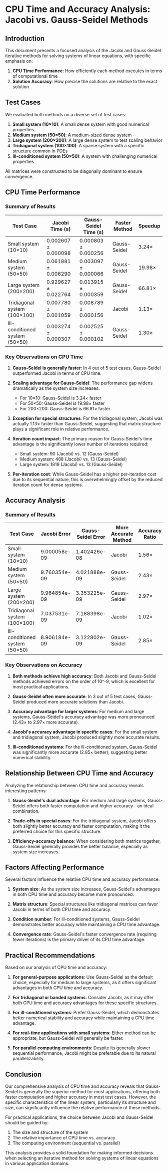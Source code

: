 # CPU Time and Accuracy Analysis: Jacobi vs. Gauss-Seidel Methods

## Introduction

This document presents a focused analysis of the Jacobi and Gauss-Seidel iterative methods for solving systems of linear equations, with specific emphasis on:

1. **CPU Time Performance**: How efficiently each method executes in terms of computational time
2. **Solution Accuracy**: How precise the solutions are relative to the exact solution

## Test Cases

We evaluated both methods on a diverse set of test cases:

1. **Small system (10×10)**: A small dense system with good numerical properties
2. **Medium system (50×50)**: A medium-sized dense system
3. **Large system (200×200)**: A large dense system to test scaling behavior
4. **Tridiagonal system (100×100)**: A sparse system with a specific structure common in PDEs
5. **Ill-conditioned system (50×50)**: A system with challenging numerical properties

All matrices were constructed to be diagonally dominant to ensure convergence.

## CPU Time Performance

### Summary of Results

| Test Case | Jacobi Time (s) | Gauss-Seidel Time (s) | Faster Method | Speedup |
|-----------|-----------------|------------------------|---------------|---------|
| Small system (10×10) | 0.002607 ± 0.000098 | 0.000803 ± 0.000256 | Gauss-Seidel | 3.24× |
| Medium system (50×50) | 0.061881 ± 0.006290 | 0.003097 ± 0.000066 | Gauss-Seidel | 19.98× |
| Large system (200×200) | 0.929627 ± 0.022764 | 0.013915 ± 0.000359 | Gauss-Seidel | 66.81× |
| Tridiagonal system (100×100) | 0.007780 ± 0.001059 | 0.008789 ± 0.000156 | Jacobi | 1.13× |
| Ill-conditioned system (50×50) | 0.003274 ± 0.000307 | 0.002525 ± 0.000102 | Gauss-Seidel | 1.30× |

### Key Observations on CPU Time

1. **Gauss-Seidel is generally faster**: In 4 out of 5 test cases, Gauss-Seidel outperformed Jacobi in terms of CPU time.

2. **Scaling advantage for Gauss-Seidel**: The performance gap widens dramatically as the system size increases:
   - For 10×10: Gauss-Seidel is 3.24× faster
   - For 50×50: Gauss-Seidel is 19.98× faster
   - For 200×200: Gauss-Seidel is 66.81× faster

3. **Exception for special structures**: For the tridiagonal system, Jacobi was actually 1.13× faster than Gauss-Seidel, suggesting that matrix structure plays a significant role in relative performance.

4. **Iteration count impact**: The primary reason for Gauss-Seidel's time advantage is the significantly lower number of iterations required:
   - Small system: 90 (Jacobi) vs. 12 (Gauss-Seidel)
   - Medium system: 488 (Jacobi) vs. 13 (Gauss-Seidel)
   - Large system: 1819 (Jacobi) vs. 13 (Gauss-Seidel)

5. **Per-iteration cost**: While Gauss-Seidel has a higher per-iteration cost due to its sequential nature, this is overwhelmingly offset by the reduced iteration count for dense systems.

## Accuracy Analysis

### Summary of Results

| Test Case | Jacobi Error | Gauss-Seidel Error | More Accurate Method | Accuracy Ratio |
|-----------|--------------|--------------------|-----------------------|----------------|
| Small system (10×10) | 9.000058e-09 | 1.402426e-08 | Jacobi | 1.56× |
| Medium system (50×50) | 9.760354e-09 | 4.021888e-09 | Gauss-Seidel | 2.43× |
| Large system (200×200) | 9.964854e-09 | 3.353225e-09 | Gauss-Seidel | 2.97× |
| Tridiagonal system (100×100) | 7.037531e-09 | 7.188398e-09 | Jacobi | 1.02× |
| Ill-conditioned system (50×50) | 8.906184e-09 | 3.122802e-09 | Gauss-Seidel | 2.85× |

### Key Observations on Accuracy

1. **Both methods achieve high accuracy**: Both Jacobi and Gauss-Seidel methods achieved errors on the order of 10^-9, which is excellent for most practical applications.

2. **Gauss-Seidel often more accurate**: In 3 out of 5 test cases, Gauss-Seidel produced more accurate solutions than Jacobi.

3. **Accuracy advantage for larger systems**: For medium and large systems, Gauss-Seidel's accuracy advantage was more pronounced (2.43× to 2.97× more accurate).

4. **Jacobi's accuracy advantage in specific cases**: For the small system and tridiagonal system, Jacobi produced slightly more accurate results.

5. **Ill-conditioned systems**: For the ill-conditioned system, Gauss-Seidel was significantly more accurate (2.85× better), suggesting better numerical stability.

## Relationship Between CPU Time and Accuracy

Analyzing the relationship between CPU time and accuracy reveals interesting patterns:

1. **Gauss-Seidel's dual advantage**: For medium and large systems, Gauss-Seidel offers both faster computation and higher accuracy—an ideal combination.

2. **Trade-offs in special cases**: For the tridiagonal system, Jacobi offers both slightly better accuracy and faster computation, making it the preferred choice for this specific structure.

3. **Efficiency-accuracy balance**: When considering both metrics together, Gauss-Seidel generally provides the better balance, especially as system size increases.

## Factors Affecting Performance

Several factors influence the relative CPU time and accuracy performance:

1. **System size**: As the system size increases, Gauss-Seidel's advantages in both CPU time and accuracy become more pronounced.

2. **Matrix structure**: Special structures like tridiagonal matrices can favor Jacobi in terms of both CPU time and accuracy.

3. **Condition number**: For ill-conditioned systems, Gauss-Seidel demonstrates better accuracy while maintaining a CPU time advantage.

4. **Convergence rate**: Gauss-Seidel's faster convergence rate (requiring fewer iterations) is the primary driver of its CPU time advantage.

## Practical Recommendations

Based on our analysis of CPU time and accuracy:

1. **For general-purpose applications**: Use Gauss-Seidel as the default choice, especially for medium to large systems, as it offers significant advantages in both CPU time and accuracy.

2. **For tridiagonal or banded systems**: Consider Jacobi, as it may offer both CPU time and accuracy advantages for these specific structures.

3. **For ill-conditioned systems**: Prefer Gauss-Seidel, which demonstrates better numerical stability and accuracy while maintaining a CPU time advantage.

4. **For real-time applications with small systems**: Either method can be appropriate, but Gauss-Seidel will generally be faster.

5. **For parallel computing environments**: Despite its generally slower sequential performance, Jacobi might be preferable due to its natural parallelizability.

## Conclusion

Our comprehensive analysis of CPU time and accuracy reveals that Gauss-Seidel is generally the superior method for most applications, offering both faster computation and higher accuracy in most test cases. However, the specific characteristics of the linear system, particularly its structure and size, can significantly influence the relative performance of these methods.

For practical applications, the choice between Jacobi and Gauss-Seidel should be guided by:
1. The size and structure of the system
2. The relative importance of CPU time vs. accuracy
3. The computing environment (sequential vs. parallel)

This analysis provides a solid foundation for making informed decisions when selecting an iterative method for solving systems of linear equations in various application domains.

